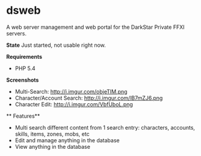 dsweb
=====

A web server management and web portal for the DarkStar Private FFXI servers.

**State**
Just started, not usable right now.

**Requirements**
- PHP 5.4

**Screenshots**
- Multi-Search: http://i.imgur.com/objeTIM.png
- Character/Account Search: http://i.imgur.com/lB7mZJ6.png
- Character Edit: http://i.imgur.com/VbfUboL.png

** Features**
- Multi search different content from 1 search entry: characters, accounts, skills, items, zones, mobs, etc
- Edit and manage anything in the database
- View anything in the database
